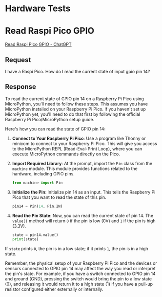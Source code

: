 # Hardware Tests

# Read Raspi Pico GPIO

[Read Raspi Pico GPIO - ChatGPT](https://chat.openai.com/share/29261a72-e3da-4218-945e-fd0cfe66e254)

## Request

I have a Raspi Pico. How do I read the current state of input gpio pin 14?

## Response

To read the current state of GPIO pin 14 on a Raspberry Pi Pico using MicroPython, you'll need to follow these steps. This assumes you have MicroPython installed on your Raspberry Pi Pico. If you haven't set up MicroPython yet, you'll need to do that first by following the official Raspberry Pi Pico/MicroPython setup guide.

Here's how you can read the state of GPIO pin 14:

1. **Connect to Your Raspberry Pi Pico**: Use a program like Thonny or minicom to connect to your Raspberry Pi Pico. This will give you access to the MicroPython REPL (Read-Eval-Print Loop), where you can execute MicroPython commands directly on the Pico.

2. **Import Required Library**: At the prompt, import the `Pin` class from the `machine` module. This module provides functions related to the hardware, including GPIO pins.

    ```python
    from machine import Pin
    ```

3. **Initialize the Pin**: Initialize pin 14 as an input. This tells the Raspberry Pi Pico that you want to read the state of this pin.

    ```python
    pin14 = Pin(14, Pin.IN)
    ```

4. **Read the Pin State**: Now, you can read the current state of pin 14. The `value()` method will return `0` if the pin is low (0V) and `1` if the pin is high (3.3V).

    ```python
    state = pin14.value()
    print(state)
    ```

If `state` prints `0`, the pin is in a low state; if it prints `1`, the pin is in a high state.

Remember, the physical setup of your Raspberry Pi Pico and the devices or sensors connected to GPIO pin 14 may affect the way you read or interpret the pin's state. For example, if you have a switch connected to GPIO pin 14 and ground (GND), pressing the switch would bring the pin to a low state (0), and releasing it would return it to a high state (1) if you have a pull-up resistor configured either externally or internally.
